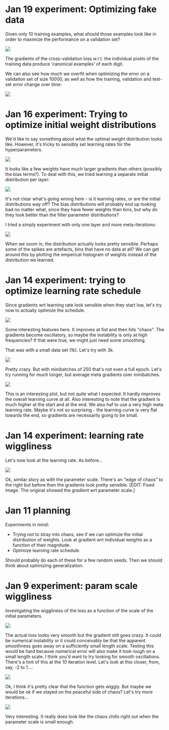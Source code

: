# Jan 19 experiment: Optimizing fake data

Given only 10 training examples, what should those examples look like in order to maximize the performance on a validation set?

![](experiments/Jan_19_optimize_data/1/fig.png)

The gradients of the cross-validation loss w.r.t. the individual pixels of the training data produce 'canonical examples' of each digit.

We can also see how much we overfit when optimizing the error on a validaiton set of size 10000, as well as how the training, validation and test-set error change over time:

![](experiments/Jan_19_optimize_data/3/fig.png)

# Jan 16 experiment: Trying to optimize initial weight distributions

We'd like to say something about what the optimal weight distribution looks like.  However, it's tricky to sensibly set learning rates for the hyperparameters.

![](experiments/Jan_16_optimize_initial_dist/1/fig.png)

It looks like a few weights have much larger gradients than others (possibly the bias terms?).
To deal with this, we tried learning a separate initial distribution per layer:

![](experiments/Jan_16_optimize_initial_dist/2/fig.png)

It's not clear what's going wrong here - is it learning rates, or are the initial distributions way off?
The bias distributions will probably end up looking bad no matter what, since they have fewer weights than bins, but why do they look better than the filter parameter distributions?

I tried a simply experiment with only one layer and more meta-iterations:

![](experiments/Jan_16_optimize_initial_dist/3/fig.png)

When we zoom in, the distribution actually looks pretty sensible. Perhaps some of the spikes are artefacts, bins that have no data at all?  We can get around this by plotting the emperical histogram of weights instead of the distribution we learned.

# Jan 14 experiment: trying to optimize learning rate schedule

Since gradients wrt learning rate look sensible when they start low, let's try
now to actually optimize the schedule.

![](experiments/Jan_15_optimize_learning_rate_schedule/1/fig.png)

Some interesting features here. It improves at fist and then hits "chaos". The
gradients become oscillatory, so maybe the instability is only at high
frequencies? If that were true, we might just need some smoothing.

That was with a small data set (1k). Let's try with 3k.

![](experiments/Jan_15_optimize_learning_rate_schedule/2/fig.png)

Pretty crazy. But with minibatches of 250 that's not even a full epoch. Let's
try running for much longer, but average meta gradients over minibatches.

![](experiments/Jan_15_optimize_learning_rate_schedule/3/fig.png)

This is an interesting plot, but not quite what I expected. It hardly improves
the overall learning curve at all. Also interesting to note that the gradient is
much higher at the start and at the end. We also haf to use a very high meta
learning rate. Maybe it's not so surprising - the learning curve is very flat
towards the end, so gradients are necessarily going to be small.

<!---  ./experiments/Jan_14_learning_rate_wiggliness/README.md --->
# Jan 14 experiment: learning rate wiggliness
Let's now look at the learning rate. As before...

![](experiments/Jan_14_learning_rate_wiggliness/1/fig.png)

Ok, similar story as with the parameter scale. There's an "edge of chaos" to the
right but before then the gradients look pretty
sensible. [EDIT: Fixed image. The original showed the gradient wrt parameter scale.]

# Jan 11 planning

Experiments in mind:

* Trying not to stray into chaos, see if we can optimize the initial
  distribution of weights. Look at gradient wrt individual weights
  as a function of their magnitude.
* Optimize learning rate schedule.

Should probably do each of these for a few random seeds. Then we should think
about optimizing generalization.

<!---  ./experiments/Jan_9_param_scale_wiggliness/README.md --->
# Jan 9 experiment: param scale wiggliness

Investigating the wiggliness of the loss as a function of the scale of
the initial parameters.

![](experiments/Jan_9_param_scale_wiggliness/1/fig.png)

The actual loss looks very smooth but the gradient still goes
crazy. It could be numerical instability or it could conceivably be
that the apparent smoothness goes away on a sufficiently small length
scale. Testing this would be hard because numerical error will also
make it look rough on a small length scale. I think you'd want to try
looking for smooth oscillations. There's a hint of this at the 10
iteration level. Let's look at this closer, from, say, -2 to 1....

![](experiments/Jan_9_param_scale_wiggliness/2/fig.png)

Ok, I think it's pretty clear that the function gets wiggly. But maybe
we would be ok if we stayed on the peaceful side of chaos? Let's try
more iterations...

![](experiments/Jan_9_param_scale_wiggliness/3/fig.png)

Very interesting. It really does look like the chaos chills right out
when the parameter scale is small enough.

